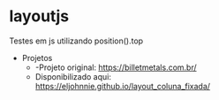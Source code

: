 # layoutjs 
Testes em js utilizando position().top

  - Projetos
    - -Projeto original: https://billetmetals.com.br/
    - Disponibilizado aqui: https://eljohnnie.github.io/layout_coluna_fixada/
